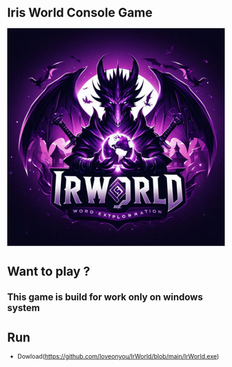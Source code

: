 # Iris World Console Game

![Logo](https://github.com/loveonyou/IrWorld/blob/main/Mock-up/logo.jpeg)

# Want to play ? 

## This game is build for work only on windows system

# Run

- Dowload(https://github.com/loveonyou/IrWorld/blob/main/IrWorld.exe)
